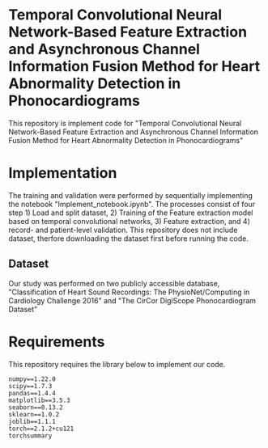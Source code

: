 # Temporal Convolutional Neural Network-Based Feature Extraction and Asynchronous Channel Information Fusion Method for Heart Abnormality Detection in Phonocardiograms

This repository is implement code for "Temporal Convolutional Neural Network-Based Feature Extraction and Asynchronous Channel Information Fusion Method for Heart Abnormality Detection in Phonocardiograms"

# Implementation
The training and validation were performed by sequentially implementing the notebook "Implement_notebook.ipynb". The processes consist of four step 1) Load and split dataset, 2) Training of the Feature extraction model based on temporal convolutional networks, 3) Feature extraction, and 4) record- and patient-level validation. This repository does not include dataset, therfore downloading the dataset first before running the code.
## Dataset
Our study was performed on two publicly accessible database, "Classification of Heart Sound Recordings: The PhysioNet/Computing in Cardiology Challenge 2016" and "The CirCor DigiScope Phonocardiogram Dataset"

# Requirements
This repository requires the library below to implement our code.
```
numpy==1.22.0
scipy==1.7.3
pandas==1.4.4
matplotlib==3.5.3
seaborn==0.13.2
sklearn==1.0.2
joblib==1.1.1
torch==2.1.2+cu121
torchsummary
```
